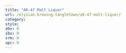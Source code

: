 ```yaml
---
title: "AK-47 Malt Liquor"
url: /elysian-brewing-tangletown/ak-47-malt-liquor/
category: 
style: 
abv: 6
ibu: 0
srm: 0
upc: 0
---
```



